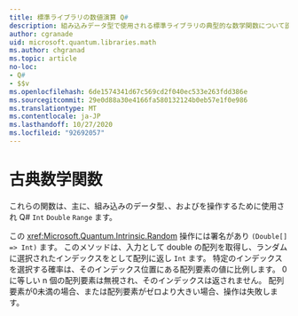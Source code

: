 ```yaml
---
title: 標準ライブラリの数値演算 Q#
description: 組み込みデータ型で使用される標準ライブラリの典型的な数学関数について説明 Q# します。
author: cgranade
uid: microsoft.quantum.libraries.math
ms.author: chgranad
ms.topic: article
no-loc:
- Q#
- $$v
ms.openlocfilehash: 6de1574341d67c569cd2f040ec533e263fdd386e
ms.sourcegitcommit: 29e0d88a30e4166fa580132124b0eb57e1f0e986
ms.translationtype: MT
ms.contentlocale: ja-JP
ms.lasthandoff: 10/27/2020
ms.locfileid: "92692057"
---
```

# <a name="classical-mathematical-functions"></a>古典数学関数 #

これらの関数は、主に、組み込みのデータ型、、およびを操作するために使用され Q# `Int` `Double` `Range` ます。

この <xref:Microsoft.Quantum.Intrinsic.Random> 操作には署名があり `(Double[] => Int)` ます。
このメソッドは、入力として double の配列を取得し、ランダムに選択されたインデックスをとして配列に返し `Int` ます。
特定のインデックスを選択する確率は、そのインデックス位置にある配列要素の値に比例します。 0に等しい n 個の配列要素は無視され、そのインデックスは返されません。
配列要素が0未満の場合、または配列要素がゼロより大きい場合、操作は失敗します。
